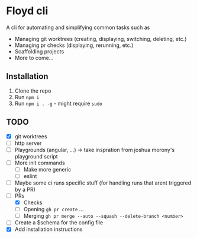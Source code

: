 # Floyd cli
A cli for automating and simplifying common tasks such as
 - Managing git worktrees (creating, displaying, switching, deleting, etc.)
 - Managing pr checks (displaying, rerunning, etc.)
 - Scaffolding projects
 - More to come...

## Installation
1. Clone the repo
2. Run `npm i`
3. Run `npm i . -g` - might require `sudo` <!-- @TODO: double check wether it's the right command -->

## TODO
- [x] git worktrees
- [ ] http server
- [ ] Playgrounds (angular, ...) -> take inspration from joshua morony's playground script
- [ ] More init commands
     - [ ] Make more generic
     - [ ] eslint
- [ ] Maybe some ci runs specific stuff (for handling runs that arent triggered by a PR)
- [ ] PRs
     - [x] Checks
     - [ ] Opening `gh pr create` ...
     - [ ] Merging `gh pr merge --auto --squash --delete-branch <number>`
- [ ] Create a $schema for the config file
- [x] Add installation instructions